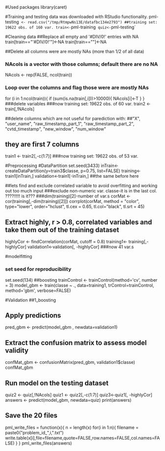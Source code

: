 

#Used packages
library(caret)

#Training and testing data was downloaded with RStudio functionality. 
pml-testing` <- read.csv("/tmp/RtmpwNs13E/datafbc134e2793")
##training set: 19622 obs. of 160 var.
train<-`pml-training`
quiz<-`pml-testing`

#Cleaning data
##Replace all empty and '#DIV/0!' entries with NA
train[train=="'#DIV/0!'"]<-NA
train[train==""]<-NA

##Delete all columns were are mostly NAs (more than 1/2 of all data)
### NAcols is a vector with those columns; default there are no NA
NAcols <- rep(FALSE, ncol(train)) 
### Loop over the columns and flag those were are mostly NAs
for (i in 1:ncol(train)){
  if (sum(is.na(train[,i]))>10000){
    NAcols[i]<-T
  }
}
###delete variables 
###now training set: 19622 obs. of 60 var.
train2 <- train[,!NAcols]

##delete columns which are not useful for parediction with:
##"X", "user_name", "raw_timestamp_part_1", "raw_timestamp_part_2", "cvtd_timestamp", "new_window", "num_window"   
## they are first 7 columns
train1 <- train2[,-c(1:7)]
###now training set: 19622 obs. of 53 var.

#Preprocessing
#DataPartition
set.seed(3433)
inTrain<-createDataPartition(y=train3$classe, p=0.75, list=FALSE)
training<-train1[inTrain,]
validation<-train1[-inTrain,]
##the same before here

##lets find and exclude correlated variable to avoid overfitting and working out too much input
###exclude non-numeric var. classe-it is in the last col. ????!!!!! is it???
###dim(training)[2]-number of var.s
corMat <- cor(training[,-dim(training)[2]]) 
corrplot(corMat, method = "color", type="lower", order="hclust", tl.cex = 0.65, tl.col="black", tl.srt = 45)
## Extract highly, r > 0.8, correlated variables and take them out of the training dataset
highlyCor <- findCorrelation(corMat, cutoff = 0.8)
training1<- training[,-highlyCor]
validation1<-validation[, -highlyCor]
###now 41 var.s

#modelfitting
### set seed for reproducibility
set.seed(134)
##boosting
trainControl <- trainControl(method='cv', number = 3)
model_gbm <- train(classe ~ ., data=training1, trControl=trainControl, method='gbm', verbose=FALSE)

#Validation
##1_boosting
## Apply predictions
pred_gbm <- predict(model_gbm , newdata=validation1)
## Extract the confusion matrix to assess model validity
confMat_gbm <- confusionMatrix(pred_gbm, validation1$classe)
confMat_gbm

## Run model on the testing dataset

quiz2 <- quiz[,!NAcols]
quiz1 <- quiz2[,-c(1:7)]
quiz3<-quiz1[, -highlyCor]
answers <- predict(model_gbm, newdata=quiz)
print(answers)

## Save the 20 files 
pml_write_files = function(x){
  n = length(x)
  for(i in 1:n){
    filename = paste0("problem_id_",i,".txt")
    write.table(x[i],file=filename,quote=FALSE,row.names=FALSE,col.names=FALSE)
  }
}
pml_write_files(answers)
